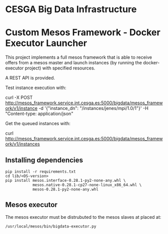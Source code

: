 CESGA Big Data Infrastructure
=======================

Custom Mesos Framework - Docker Executor Launcher
=======================

This project implements a full mesos framework that is able to receive offers from a mesos master and launch instances (by running the docker-executor project) with specified resources.

A REST API is provided.

Test instance execution with:

curl -X POST http://mesos_framework.service.int.cesga.es:5000/bigdata/mesos_framework/v1/instance -d '{"instance_dn": "/instances/jenes/mpi/1.0/1"}' -H "Content-type: application/json"


Get the queued instances with:

curl http://mesos_framework.service.int.cesga.es:5000/bigdata/mesos_framework/v1/instances

Installing dependencies
-----------------------

    pip install -r requirements.txt
    cd lib/<OS-version>
    pip install mesos.interface-0.28.1-py2-none-any.whl \
                mesos.native-0.28.1-cp27-none-linux_x86_64.whl \
                mesos-0.28.1-py2-none-any.whl

Mesos executor
--------------
The mesos executor must be distrubuted to the mesos slaves at placed at:

    /usr/local/mesos/bin/bigdata-executor.py
